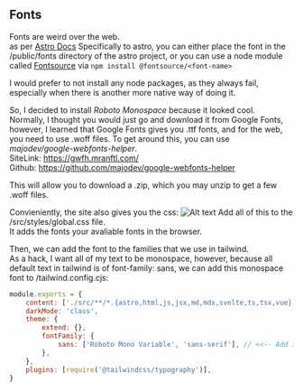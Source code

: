 ## Fonts
Fonts are weird over the web.\
as per [Astro Docs](https://docs.astro.build/en/guides/fonts/)
Specifically to astro, you can either place the font in the /public/fonts directory
of the astro project, or you can use a node module called [Fontsource](https://fontsource.org/) via `npm install @fontsource/<font-name>`

I would prefer to not install any node packages, as they always fail, especially
when there is another more native way of doing it.

So, I decided to install *Roboto Monospace* because it looked cool.\
Normally, I thought you would just go and download it from Google Fonts,
however, I learned that Google Fonts gives you .ttf fonts, and for the web, you 
need to use .woff files. To get around this, you can use *majodev/google-webfonts-helper*.\
SiteLink: https://gwfh.mranftl.com/ \
Github: https://github.com/majodev/google-webfonts-helper

This will allow you to download a .zip, which you may unzip to get a few .woff files.

Convieniently, the site also gives you the css:
![Alt text](/fonts-refimage.png)
Add all of this to the /src/styles/global.css file.\
It adds the fonts your avaliable fonts in the browser.

Then, we can add the font to the families that we use in tailwind.\
As a hack, I want all of my text to be monospace, however, because all default text 
in tailwind is of font-family: sans, we can add this monospace font to /tailwind.config.cjs:
```js
module.exports = {
	content: ['./src/**/*.{astro,html,js,jsx,md,mdx,svelte,ts,tsx,vue}'],
	darkMode: 'class',
	theme: {
		extend: {},
		fontFamily: {
			sans: ['Roboto Mono Variable', 'sans-serif'], // <<-- Add it here..
		},
	},
	plugins: [require('@tailwindcss/typography')],
}
```


